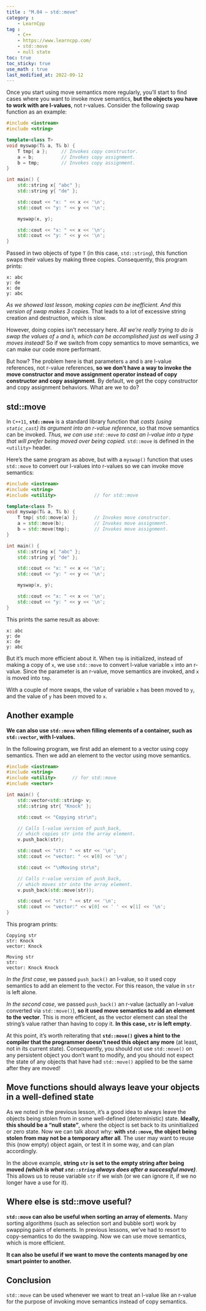 ```yaml
---
title : "M.04 — std::move"
category :
    - LearnCpp
tag : 
    - C++
    - https://www.learncpp.com/
    - std::move
    - null state
toc: true  
toc_sticky: true 
use_math : true
last_modified_at: 2022-09-12
---
```



Once you start using move semantics more regularly, you’ll start to find cases where you want to invoke move semantics, **but the objects you have to work with are l-values**, not r-values. Consider the following swap function as an example:

```c++
#include <iostream>
#include <string>

template<class T>
void myswap(T& a, T& b) {
    T tmp{ a };     // Invokes copy constructor.
    a = b;          // Invokes copy assignment.
    b = tmp;        // Invokes copy assignment.
}

int main() {
    std::string x{ "abc" };
    std::string y{ "de" };

    std::cout << "x: " << x << '\n';
    std::cout << "y: " << y << '\n';

    myswap(x, y);

    std::cout << "x: " << x << '\n';
    std::cout << "y: " << y << '\n';
}
```

Passed in two objects of type `T` (in this case, `std::string`), this function swaps their values by making three copies. Consequently, this program prints:

```
x: abc
y: de
x: de
y: abc
```

*As we showed last lesson, making copies can be inefficient. And this version of swap makes 3 copies.* That leads to a lot of excessive string creation and destruction, which is slow.

However, doing copies isn’t necessary here. *All we’re really trying to do is swap the values of `a` and `b`, which can be accomplished just as well using 3 moves instead!* So if we switch from copy semantics to move semantics, we can make our code more performant.

But how? The problem here is that parameters `a` and `b` are l-value references, not r-value references, **so we don’t have a way to invoke the move constructor and move assignment operator instead of copy constructor and copy assignment**. By default, we get the copy constructor and copy assignment behaviors. What are we to do?


## std::move

In `C++11`, **`std::move`** is a standard library function that *casts (using `static_cast`) its argument into an r-value reference*, so that move semantics can be invoked. *Thus, we can use `std::move` to cast an l-value into a type that will prefer being moved over being copied.* `std::move` is defined in the `<utility>` header.

Here’s the same program as above, but with a `myswap()` function that uses `std::move` to convert our l-values into r-values so we can invoke move semantics:

```c++
#include <iostream>
#include <string>
#include <utility>              // for std::move

template<class T>
void myswap(T& a, T& b) {
    T tmp{ std::move(a) };      // Invokes move constructor.
    a = std::move(b);           // Invokes move assignment.
    b = std::move(tmp);         // Invokes move assignment.
}

int main() {
    std::string x{ "abc" };
    std::string y{ "de" };

    std::cout << "x: " << x << '\n';
    std::cout << "y: " << y << '\n';

    myswap(x, y);

    std::cout << "x: " << x << '\n';
    std::cout << "y: " << y << '\n';
}
```

This prints the same result as above:

```
x: abc
y: de
x: de
y: abc
```

But it’s much more efficient about it. When `tmp` is initialized, instead of making a copy of `x`, we use `std::move` to convert l-value variable `x` into an r-value. Since the parameter is an r-value, move semantics are invoked, and `x` is moved into `tmp`.

With a couple of more swaps, the value of variable `x` has been moved to `y`, and the value of `y` has been moved to `x`.


## Another example

**We can also use `std::move` when filling elements of a container, such as `std::vector`, with l-values.**

In the following program, we first add an element to a vector using copy semantics. Then we add an element to the vector using move semantics.

```c++
#include <iostream>
#include <string>
#include <utility>      // for std::move
#include <vector>

int main() {
    std::vector<std::string> v;
    std::string str{ "Knock" };

    std::cout << "Copying str\n";

    // Calls l-value version of push_back,
    // which copies str into the array element.
    v.push_back(str);

    std::cout << "str: " << str << '\n';
    std::cout << "vector: " << v[0] << '\n';

    std::cout << "\nMoving str\n";

    // Calls r-value version of push_back,
    // which moves str into the array element.
    v.push_back(std::move(str));

    std::cout << "str: " << str << '\n';
    std::cout << "vector:" << v[0] << ' ' << v[1] << '\n';
}
```

This program prints:

```
Copying str
str: Knock
vector: Knock

Moving str
str:
vector: Knock Knock
```

*In the first case*, we passed `push_back()` an l-value, so it used copy semantics to add an element to the vector. For this reason, the value in `str` is left alone.

*In the second case*, we passed `push_back()` an r-value (actually an l-value converted via `std::move()`), **so it used move semantics to add an element to the vector**. This is more efficient, as the vector element can steal the string’s value rather than having to copy it. **In this case, `str` is left empty**.

At this point, it’s worth reiterating that **`std::move()` gives a hint to the compiler that the programmer doesn’t need this object any more** (at least, not in its current state). Consequently, you should not use `std::move()` on any persistent object you don’t want to modify, and you should not expect the state of any objects that have had `std::move()` applied to be the same after they are moved!


## Move functions should always leave your objects in a well-defined state

As we noted in the previous lesson, it’s a good idea to always leave the objects being stolen from in some well-defined (deterministic) state. **Ideally, this should be a “null state”**, where the object is set back to its uninitialized or zero state. Now we can talk about why: **with `std::move`, the object being stolen from may not be a temporary after all**. The user may want to reuse this (now empty) object again, or test it in some way, and can plan accordingly.

In the above example, **string `str` is set to the empty string after being moved *(which is what `std::string` always does after a successful move)***. This allows us to reuse variable `str` if we wish (or we can ignore it, if we no longer have a use for it).


## Where else is std::move useful?

**`std::move` can also be useful when sorting an array of elements.** Many sorting algorithms (such as selection sort and bubble sort) work by swapping pairs of elements. In previous lessons, we’ve had to resort to copy-semantics to do the swapping. Now we can use move semantics, which is more efficient.

**It can also be useful if we want to move the contents managed by one smart pointer to another.**


## Conclusion

`std::move` can be used whenever we want to treat an l-value like an r-value for the purpose of invoking move semantics instead of copy semantics.